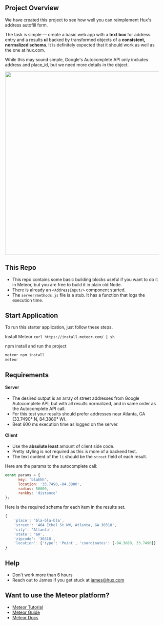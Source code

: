 ## Project Overview
We have created this project to see how well you can reimplement Hux's address autofill form. 

The task is simple — create a basic web app with a **text box** for address entry and a results **ul** backed by transformed objects of a **consistent, normalized schema**. It is definitely expected that it should work as well as the one at hux.com.

While this may sound simple, Google's Autocomplete API only includes address and place_id, but we need more details in the object.

<img src="https://i.imgur.com/Tfi0xR5.jpg" width="600">

## This Repo

- This repo contains some basic building blocks useful if you want to do it in Meteor, but you are free to build it in plain old Node.
- There is already an `<AddressInput/>` component started.
- The `server/methods.js` file is a stub. It has a function that logs the execution time.

## Start Application

To run this starter application, just follow these steps.

Install Meteor `curl https://install.meteor.com/ | sh`

npm install and run the project

``` bash
meteor npm install
meteor
```

## Requirements

#### Server
- The desired output is an array of street addresses from Google Autocomplete API, but with all results normalized, and in same order as the Autocomplete API call.
- For this test your results should prefer addresses near Atlanta, GA (33.7490° N, 84.3880° W).
- Beat 600 ms execution time as logged on the server.

#### Client
- Use the **absolute least** amount of client side code.
- Pretty styling is not required as this is more of a backend test.
- The text content of the `li` should be the `street` field of each result.

Here are the params to the autocomplete call:

``` javascript
const params = {
      key: 'blahhh',
      location: '33.7490,-84.3880',
      radius: 50000,
      rankby: 'distance'
};
```

Here is the required schema for each item in the results set.

``` javascript
{
	'place': 'bla-bla-bla',
	'street': '464 Ethel St NW, Atlanta, GA 30318',
	'city': 'Atlanta',
	'state': 'GA',
	'zipcode': '30318',
	'location': {'type': 'Point', 'coordinates': [-84.3880, 33.7490]}
}
```

## Help
- Don't work more than 6 hours
- Reach out to James if you get stuck at james@hux.com

## Want to use the Meteor platform?
- [Meteor Tutorial](https://www.meteor.com/try)
- [Meteor Guide](http://guide.meteor.com)
- [Meteor Docs](https://docs.meteor.com)
